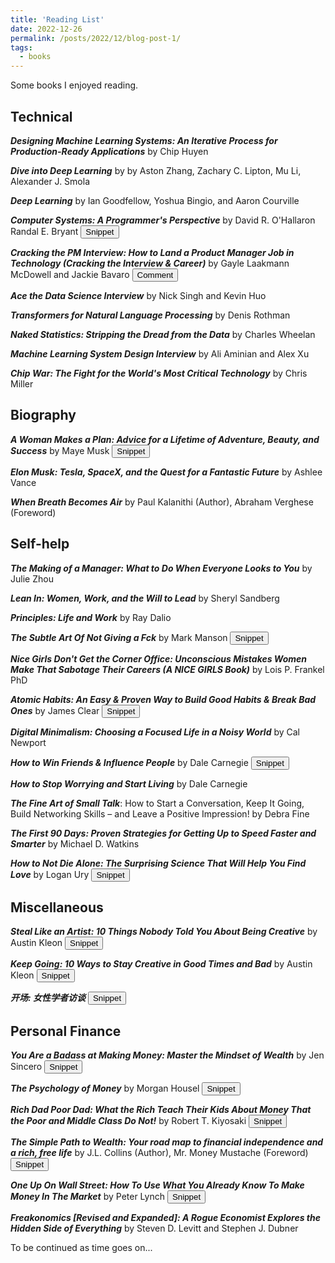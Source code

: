 ```yaml
---
title: 'Reading List'
date: 2022-12-26
permalink: /posts/2022/12/blog-post-1/
tags:
  - books
---
```


<style>
.mycomment {
  width: 100%;
  padding: 25px;
  background-color: #FFFAF0;
  font-size: 1em;
  box-sizing: border-box;
  margin-bottom: 20px;
}

.snippet {
  width: 100%;
  padding: 25px;
  background-color: #FFFAF0;
  font-size: 1em;
  box-sizing: border-box;
  margin-bottom: 20px;
  font-family: Papyrus;
}

.hidden {
  display: none;
}
</style>


Some books I enjoyed reading.

Technical
------
***Designing Machine Learning Systems: An Iterative Process for Production-Ready Applications*** by Chip Huyen

***Dive into Deep Learning*** by by Aston Zhang, Zachary C. Lipton, Mu Li, Alexander J. Smola

***Deep Learning*** by Ian Goodfellow, Yoshua Bingio, and Aaron Courville

***Computer Systems: A Programmer's Perspective*** by David R. O'Hallaron Randal E. Bryant <button onclick="myFunction('csapp')">Snippet</button>

<div id="csapp" class="hidden">
<p class="snippet">
In fact, we believe that the only way to learn systems is to do systems, either working on concrete problems or writing and running programs on real systems.
</p>
</div>

***Cracking the PM Interview: How to Land a Product Manager Job in Technology (Cracking the Interview & Career)*** by Gayle Laakmann McDowell and Jackie Bavaro <button onclick="myFunction('glm')">Comment</button>

<div id="glm" class="hidden">
<p class="mycomment">I find the best instructions for behavior questions in this book.</p>
</div>

***Ace the Data Science Interview*** by Nick Singh and Kevin Huo

***Transformers for Natural Language Processing*** by Denis Rothman

***Naked Statistics: Stripping the Dread from the Data*** by Charles Wheelan

***Machine Learning System Design Interview*** by Ali Aminian and Alex Xu

***Chip War: The Fight for the World's Most Critical Technology*** by Chris Miller

Biography
------
***A Woman Makes a Plan: Advice for a Lifetime of Adventure, Beauty, and Success*** by Maye Musk <button onclick="myFunction('mm')">Snippet</button>
<div id="mm" class="hidden">
<p class="snippet">You don't always have to follow what is expected of you. You can go your own way. I learned this lesson as a child and have used it in adulthood. After I got my dietetics degree and fell pregnant, I couldn't go looking for a job, so I started my private practice. this was frowned upon by my colleagues, as they said I should spend at least five years in a hospital before I start my own practice. I didn't have that option, and I really enjoyed helping people eat better. That would be the reason I could move around the world and start my nutrition practice all over again, again, and again. Moving is hell, but I guess I'm always willing to try something that could be fun or exciting. <br><br>
If you are doing the same thing ever day of your life, staying in the same job, living in the same place, and you are happy, you can stay that way. <br><br>
If you are restless or unhappy, and want to make a change, start researching what you can do, where you can live, and what job would be the most satisfying for you. Learning about new places and mixing with new people can broaden your mind and make you happier.
</p>
</div>

***Elon Musk: Tesla, SpaceX, and the Quest for a Fantastic Future*** by Ashlee Vance

***When Breath Becomes Air*** by Paul Kalanithi (Author), Abraham Verghese (Foreword)


Self-help
------
***The Making of a Manager: What to Do When Everyone Looks to You*** by Julie Zhou

***Lean In: Women, Work, and the Will to Lead*** by Sheryl Sandberg

***Principles: Life and Work*** by Ray Dalio

***The Subtle Art Of Not Giving a Fck*** by Mark Manson <button onclick="myFunction('mm_2')">Snippet</button>

<div id="mm_2" class="hidden">
<p class="snippet">What determines your success isn't, "What do you want to enjoy?" The relevant question is, "What pain do you want to sustain?" The path to happiness is a path full of shitheaps and shame.</p>
<p class="snippet">See: it's a never-ending upward spiral. And if you think at any point you're allowed to stop climbing, I'm afraid you're missing the point. Because the joy is in the climb itself.</p>
</div>

***Nice Girls Don't Get the Corner Office: Unconscious Mistakes Women Make That Sabotage Their Careers (A NICE GIRLS Book)*** by Lois P. Frankel PhD

***Atomic Habits: An Easy & Proven Way to Build Good Habits & Break Bad Ones*** by James Clear <button onclick="myFunction('jc')">Snippet</button>

<div id="jc" class="hidden">
<p class="snippet">Variable rewards or not, no habit will stay interesting forever. At some pointsm everyone faces the same challenge on the journey of self-improvement: you have to fall in love with the boredom.</p>
</div>

***Digital Minimalism: Choosing a Focused Life in a Noisy World*** by Cal Newport

***How to Win Friends & Influence People*** by Dale Carnegie <button onclick="myFunction('dc')">Snippet</button>

<div id="dc" class="hidden">
<p class="snippet">..., after years of observation and experience, that the highest-paid personnel in engineering are frequently not those who know the most about engineering... But the person who has technical knowledge <em>plus</em> the ability to express ideas, to assume leadership, and to arouse enthusiasm among people--that person is headed for higher earning power.</p>
</div>

***How to Stop Worrying and Start Living*** by Dale Carnegie

***The Fine Art of Small Talk***: How to Start a Conversation, Keep It Going, Build Networking Skills – and Leave a Positive Impression! by Debra Fine

***The First 90 Days: Proven Strategies for Getting Up to Speed Faster and Smarter*** by Michael D. Watkins

***How to Not Die Alone: The Surprising Science That Will Help You Find Love*** by Logan Ury <button onclick="myFunction('lu')">Snippet</button>

<div id="lu" class="hidden">
<p class="snippet">Superficial qualities like looks and money matter less for long-term relationship success than people think they do because lust fades and people adapt to their circumstances. The same goes for shared hobbies and similar personalities.<br><br>
A great long-term partner is loyal, kind, and emotionally stable, a person with whom you can grow, make hard decisions, and fight constructively. <br><br>
In the end, a relationship is about what happens when the two of you come together. Focus on the side of you this person brings out, because that's who you'll be whenever you're with them... If you ever find that you’re the most talented person in the room, you need to find another room.
</p>
</div>

Miscellaneous
------

***Steal Like an Artist: 10 Things Nobody Told You About Being Creative*** by Austin Kleon
<button onclick="myFunction('slar')">Snippet</button>

<div id="slar" class="hidden">
<p class="snippet">
Every new idea is just a mashup or a remix of one or more previous ideas. <br><br>
I think it’s good to have a lot of projects going at once so you can bounce between them. When you get sick of one project, move over to another, and when you’re sick of that one, move back to the project you left. Practice productive procrastination. <br><br>
If there was a secret formula for becoming known, I would give it to you. But there’s only one not-so-secret formula that I know: Do good work and share it with people. <br><br>
You need to spend some time in another land, among people that do things differently than you. Travel makes the world look new, and when the world looks new, our brains work harder. <br><br>
Find the most talented person in the room, and if it’s not you, go stand next to him. Hang out with him. Try to be helpful. <br><br>
Telling yourself you have all the time in the world, all the money in the world, all the colors in the palette, anything you want—that just kills creativity... Nothing is more paralyzing than the idea of limitless possibilities. The idea that you can do anything is absolutely terrifying. The way to get over creative block is to simply place some constraints on yourself.
</p>
</div>

***Keep Going: 10 Ways to Stay Creative in Good Times and Bad*** by Austin Kleon
<button onclick="myFunction('kg10')">Snippet</button>

<div id="kg10" class="hidden">
<p class="snippet">
There are no rules, of course. Life is an art, not a science. Your mileage may vary. Take what you need and leave the rest. Keep going and take care of yourself. I'll do the same. <br><br>
Every Day is Ground Hog Day.
</p>
</div>

***开场: 女性学者访谈***
<button onclick="myFunction('femi')">Snippet</button>

<div id="femi" class="hidden">
<p class="snippet">
上野千鹤子：女孩总是容易当优等生，当老师的宠物。毕竟，不辜负周围人的期望，也是女性的“美德”之一。而优等生会有这样的习惯，习惯察言观色，尽量满足老师和父母的期待。有一些女性学者也是如此。<br><br>

但我认为，比起不辜负周围人的期待，女孩们更应该坚持自己的问题意识，即使它不能为你带来什么。对于研究者来说，原创性是极为关键的，模仿别人毫无意义。所以首先要做自己真正想做的事情，不管是得是失，我都希望她们能够坚持下去。此外，女性的人生中有许多曲折，即使因恋爱、结婚、搬家、生子、育儿而暂停了学术研究，学问也还是会等着你的。因此，我希望女孩们即使一时中断了研究，也能再次出发，继续下去，因为并没有必要给自己设定年龄界限，学问会一直等待着你。很棒吧？做研究是很有趣的。<br><br>

Translation: <br><br>
Ueno Chizuko: Girls always tend to be seen as top students and teachers' pets. After all, not disappointing the expectations of those around you is considered one of the "virtues" of being a woman. Top students often develop the habit of being attentive to others' words and actions, striving to meet the expectations of their teachers and parents. Some female scholars also fall into this category. <br><br>

However, I believe that instead of living up to the expectations of others, girls should prioritize their own sense of purpose, even if it doesn't bring them any immediate benefits. For researchers, originality is crucial, and imitation of others is pointless. So, the first thing you should do is pursue what you truly want to do, regardless of success or failure. I hope they can persevere in doing so. Furthermore, a woman's life may have many twists and turns, and even if academic pursuits are temporarily interrupted due to love, marriage, moving, childbirth, and child-rearing, knowledge will still be there waiting for you. Therefore, I hope that even if girls take a break from their studies for a while, they can start again and continue because there's no need to set age limits for themselves; knowledge will always be there waiting for you. Isn't that great? Research is a fascinating endeavor.
</p>
</div>


Personal Finance
------

***You Are a Badass at Making Money: Master the Mindset of Wealth*** by Jen Sincero <button onclick="myFunction('js')">Snippet</button>

<div id="js" class="hidden">
<p class="snippet">A healthy desire for wealth is not greed, it's a desire for life.</p>
</div>

***The Psychology of Money*** by Morgan Housel <button onclick="myFunction('mh')">Snippet</button>

<div id="mh" class="hidden">
<p class="snippet">Some people are born into families that encourage educations; others are against it. some are born into flourishing economies encouraging of entrepreneurship; others are born into war and destitution. I want you to be successful, and I want you to earn it. But realize that not all success is due to hard work, and not all poverty is due to laziness. Keep this in mind when judging people, including yourself.</p>
</div>

***Rich Dad Poor Dad: What the Rich Teach Their Kids About Money That the Poor and Middle Class Do Not!*** by Robert T. Kiyosaki <button onclick="myFunction('rtk')">Snippet</button>

<div id="rtk" class="hidden">
<p class="snippet">Life pushes all of us around. Some give up. Others fight. A few learn the lesson and move on. They welcome life pushing them around. To these few people, it means they need and want to learn something. They learn and move on. Most quit, and a few like you fight.</p>
<p class="snippet">The world pushes people around not because other people are bullies, but because the individual lacks internal controls and discipline. People who lack internal fortitude often becomes victims of those who have self discipline.</p>
<p class="snippet">The three most important management skills necessary to start your own business are: 1. Management of cash flow. 2. Management of people. 3. Management of personal time.</p>
</div>

***The Simple Path to Wealth: Your road map to financial independence and a rich, free life*** by J.L. Collins (Author), Mr. Money Mustache (Foreword) <button onclick="myFunction('jlc')">Snippet</button>

<div id="jlc" class="hidden">
<p class="snippet">Money can buy many things, but nothing more valuable than your freedom.</p>
</div>

***One Up On Wall Street: How To Use What You Already Know To Make Money In The Market*** by Peter Lynch <button onclick="myFunction('pl')">Snippet</button>

<div id="pl" class="hidden">
<p class="snippet">It's also important to be able to make decisions without complete or perfect information. Things are almost never clear on Wall Street, or when they are, then it's too late to profit from them. The scientific mind that needs to know all the data will be thwarted here.</p>
<p class="snippet">When E.F. Hutton talks, everybody is supposed to be listening, but that's just the problem. Everybody ought to be trying to fall asleep. When it comes to predicting the market, the important skill here is not listening, it's snoring. The trick is not to learn to trust your gut feelings, but rather to discipline yourself to ignore them. Stand by your stocks as long as the fundamental story of the company hasn't changed.</p>
</div>

***Freakonomics [Revised and Expanded]: A Rogue Economist Explores the Hidden Side of Everything*** by Steven D. Levitt and Stephen J. Dubner

To be continued as time goes on...

<script>
function myFunction(elementId) {
  var element = document.getElementById(elementId);
  element.classList.toggle("toggletext");
  element.classList.toggle("hidden");
}
</script>